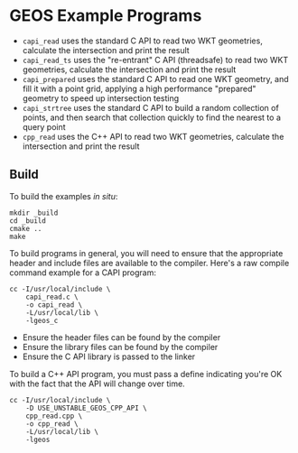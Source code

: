 # GEOS Example Programs

* `capi_read` uses the standard C API to read two WKT geometries, calculate the intersection and print the result
* `capi_read_ts` uses the "re-entrant" C API (threadsafe) to read two WKT geometries, calculate the intersection and print the result
* `capi_prepared` uses the standard C API to read one WKT geometry, and fill it with a point grid, applying a high performance "prepared" geometry to speed up intersection testing
* `capi_strtree` uses the standard C API to build a random collection of points, and then search that collection quickly to find the nearest to a query point
* `cpp_read` uses the C++ API to read two WKT geometries, calculate the intersection and print the result


## Build

To build the examples _in situ_:
```
mkdir _build
cd _build
cmake ..
make
```

To build programs in general, you will need to ensure that the appropriate header and include files are available to the compiler. Here's a raw compile command example for a CAPI program:

```
cc -I/usr/local/include \
    capi_read.c \
    -o capi_read \
    -L/usr/local/lib \
    -lgeos_c
```

* Ensure the header files can be found by the compiler
* Ensure the library files can be found by the compiler
* Ensure the C API library is passed to the linker

To build a C++ API program, you must pass a define indicating you're OK with the fact that the API will change over time.

```
cc -I/usr/local/include \
    -D USE_UNSTABLE_GEOS_CPP_API \
    cpp_read.cpp \
    -o cpp_read \
    -L/usr/local/lib \
    -lgeos
```
